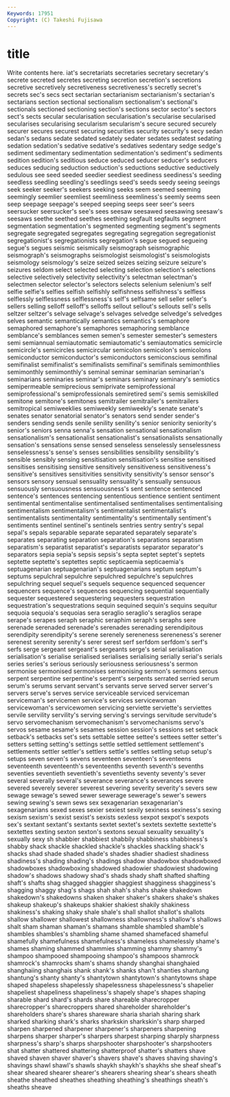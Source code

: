 ```yaml
---
Keywords: 17951 
Copyright: (C) Takeshi Fujisawa
---
```


# title

Write contents here.
iat's secretariats secretaries secretary secretary's secrete secreted secretes secreting
secretion secretion's secretions secretive secretively secretiveness secretiveness's secretly secret's secrets
sec's secs sect sectarian sectarianism sectarianism's sectarian's sectarians section sectional
sectionalism sectionalism's sectional's sectionals sectioned sectioning section's sections sector sector's
sectors sect's sects secular secularisation secularisation's secularise secularised secularises secularising
secularism secularism's secure secured securely securer secures securest securing securities
security security's secy sedan sedan's sedans sedate sedated sedately sedater
sedates sedatest sedating sedation sedation's sedative sedative's sedatives sedentary sedge
sedge's sediment sedimentary sedimentation sedimentation's sediment's sediments sedition sedition's seditious
seduce seduced seducer seducer's seducers seduces seducing seduction seduction's seductions
seductive seductively sedulous see seed seeded seedier seediest seediness seediness's
seeding seedless seedling seedling's seedlings seed's seeds seedy seeing seeings
seek seeker seeker's seekers seeking seeks seem seemed seeming seemingly
seemlier seemliest seemliness seemliness's seemly seems seen seep seepage seepage's
seeped seeping seeps seer seer's seers seersucker seersucker's see's sees
seesaw seesawed seesawing seesaw's seesaws seethe seethed seethes seething segfault
segfaults segment segmentation segmentation's segmented segmenting segment's segments segregate segregated
segregates segregating segregation segregationist segregationist's segregationists segregation's segue segued segueing
segue's segues seismic seismically seismograph seismographic seismograph's seismographs seismologist seismologist's
seismologists seismology seismology's seize seized seizes seizing seizure seizure's seizures
seldom select selected selecting selection selection's selections selective selectively selectivity
selectivity's selectman selectman's selectmen selector selector's selectors selects selenium selenium's
self selfie selfie's selfies selfish selfishly selfishness selfishness's selfless selflessly
selflessness selflessness's self's selfsame sell seller seller's sellers selling selloff
selloff's selloffs sellout sellout's sellouts sell's sells seltzer seltzer's selvage
selvage's selvages selvedge selvedge's selvedges selves semantic semantically semantics semantics's
semaphore semaphored semaphore's semaphores semaphoring semblance semblance's semblances semen semen's
semester semester's semesters semi semiannual semiautomatic semiautomatic's semiautomatics semicircle semicircle's
semicircles semicircular semicolon semicolon's semicolons semiconductor semiconductor's semiconductors semiconscious semifinal
semifinalist semifinalist's semifinalists semifinal's semifinals semimonthlies semimonthly semimonthly's seminal seminar
seminarian seminarian's seminarians seminaries seminar's seminars seminary seminary's semiotics semipermeable
semiprecious semiprivate semiprofessional semiprofessional's semiprofessionals semiretired semi's semis semiskilled semitone
semitone's semitones semitrailer semitrailer's semitrailers semitropical semiweeklies semiweekly semiweekly's senate
senate's senates senator senatorial senator's senators send sender sender's senders
sending sends senile senility senility's senior seniority seniority's senior's seniors
senna senna's sensation sensational sensationalism sensationalism's sensationalist sensationalist's sensationalists sensationally
sensation's sensations sense sensed senseless senselessly senselessness senselessness's sense's senses
sensibilities sensibility sensibility's sensible sensibly sensing sensitisation sensitisation's sensitise sensitised
sensitises sensitising sensitive sensitively sensitiveness sensitiveness's sensitive's sensitives sensitivities sensitivity
sensitivity's sensor sensor's sensors sensory sensual sensuality sensuality's sensually sensuous
sensuously sensuousness sensuousness's sent sentence sentenced sentence's sentences sentencing sententious
sentience sentient sentiment sentimental sentimentalise sentimentalised sentimentalises sentimentalising sentimentalism sentimentalism's
sentimentalist sentimentalist's sentimentalists sentimentality sentimentality's sentimentally sentiment's sentiments sentinel sentinel's
sentinels sentries sentry sentry's sepal sepal's sepals separable separate separated
separately separate's separates separating separation separation's separations separatism separatism's separatist
separatist's separatists separator separator's separators sepia sepia's sepsis sepsis's septa
septet septet's septets septette septette's septettes septic septicaemia septicaemia's septuagenarian
septuagenarian's septuagenarians septum septum's septums sepulchral sepulchre sepulchred sepulchre's sepulchres
sepulchring sequel sequel's sequels sequence sequenced sequencer sequencers sequence's sequences
sequencing sequential sequentially sequester sequestered sequestering sequesters sequestration sequestration's sequestrations
sequin sequined sequin's sequins sequitur sequoia sequoia's sequoias sera seraglio
seraglio's seraglios serape serape's serapes seraph seraphic seraphim seraph's seraphs
sere serenade serenaded serenade's serenades serenading serendipitous serendipity serendipity's serene
serenely sereneness sereneness's serener serenest serenity serenity's serer serest serf
serfdom serfdom's serf's serfs serge sergeant sergeant's sergeants serge's serial
serialisation serialisation's serialise serialised serialises serialising serially serial's serials series
series's serious seriously seriousness seriousness's sermon sermonise sermonised sermonises sermonising
sermon's sermons serous serpent serpentine serpentine's serpent's serpents serrated serried
serum serum's serums servant servant's servants serve served server server's
servers serve's serves service serviceable serviced serviceman serviceman's servicemen service's
services servicewoman servicewoman's servicewomen servicing serviette serviette's serviettes servile servility
servility's serving serving's servings servitude servitude's servo servomechanism servomechanism's servomechanisms
servo's servos sesame sesame's sesames session session's sessions set setback
setback's setbacks set's sets settable settee settee's settees setter setter's
setters setting setting's settings settle settled settlement settlement's settlements settler
settler's settlers settle's settles settling setup setup's setups seven seven's
sevens seventeen seventeen's seventeens seventeenth seventeenth's seventeenths seventh seventh's sevenths
seventies seventieth seventieth's seventieths seventy seventy's sever several severally several's
severance severance's severances severe severed severely severer severest severing severity
severity's severs sew sewage sewage's sewed sewer sewerage sewerage's sewer's
sewers sewing sewing's sewn sews sex sexagenarian sexagenarian's sexagenarians sexed
sexes sexier sexiest sexily sexiness sexiness's sexing sexism sexism's sexist
sexist's sexists sexless sexpot sexpot's sexpots sex's sextant sextant's sextants
sextet sextet's sextets sextette sextette's sextettes sexting sexton sexton's sextons
sexual sexuality sexuality's sexually sexy sh shabbier shabbiest shabbily shabbiness
shabbiness's shabby shack shackle shackled shackle's shackles shackling shack's shacks
shad shade shaded shade's shades shadier shadiest shadiness shadiness's shading
shading's shadings shadow shadowbox shadowboxed shadowboxes shadowboxing shadowed shadowier shadowiest
shadowing shadow's shadows shadowy shad's shads shady shaft shafted shafting
shaft's shafts shag shagged shaggier shaggiest shagginess shagginess's shagging shaggy
shag's shags shah shah's shahs shake shakedown shakedown's shakedowns shaken
shaker shaker's shakers shake's shakes shakeup shakeup's shakeups shakier shakiest
shakily shakiness shakiness's shaking shaky shale shale's shall shallot shallot's
shallots shallow shallower shallowest shallowness shallowness's shallow's shallows shalt sham
shaman shaman's shamans shamble shambled shamble's shambles shambles's shambling shame
shamed shamefaced shameful shamefully shamefulness shamefulness's shameless shamelessly shame's shames
shaming shammed shammies shamming shammy shammy's shampoo shampooed shampooing shampoo's
shampoos shamrock shamrock's shamrocks sham's shams shandy shanghai shanghaied shanghaiing
shanghais shank shank's shanks shan't shanties shantung shantung's shanty shanty's
shantytown shantytown's shantytowns shape shaped shapeless shapelessly shapelessness shapelessness's shapelier
shapeliest shapeliness shapeliness's shapely shape's shapes shaping sharable shard shard's
shards share shareable sharecropper sharecropper's sharecroppers shared shareholder shareholder's shareholders
share's shares shareware sharia shariah sharing shark sharked sharking shark's
sharks sharkskin sharkskin's sharp sharped sharpen sharpened sharpener sharpener's sharpeners
sharpening sharpens sharper sharper's sharpers sharpest sharping sharply sharpness sharpness's
sharp's sharps sharpshooter sharpshooter's sharpshooters shat shatter shattered shattering shatterproof
shatter's shatters shave shaved shaven shaver shaver's shavers shave's shaves
shaving shaving's shavings shawl shawl's shawls shaykh shaykh's shaykhs she
sheaf sheaf's shear sheared shearer shearer's shearers shearing shear's shears
sheath sheathe sheathed sheathes sheathing sheathing's sheathings sheath's sheaths sheave
